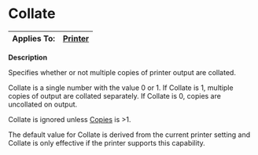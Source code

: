 




<h1 class="heading"><span class="name">Collate</span></h1>

| Applies To: | [Printer](./printer.md) |
| --- | ---  |


**Description**


Specifies whether or not multiple copies of printer output are collated.


Collate is a single number with the value 0 or 1. If Collate is 1, multiple copies of output are collated separately. If Collate is 0, copies are uncollated on output.


Collate is ignored unless [Copies](copies.md) is >1.


The default value for Collate is derived from the current printer setting and Collate is only effective if the printer supports this capability.



